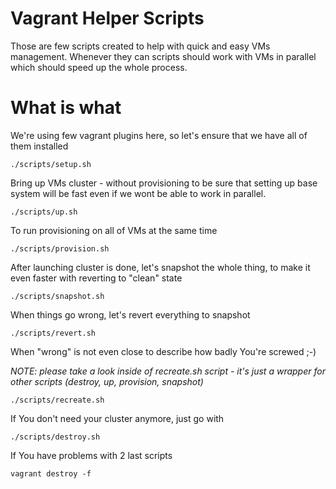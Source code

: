 Vagrant Helper Scripts
===

Those are few scripts created to help with quick and easy VMs management. Whenever they can scripts should work with VMs in parallel which should speed up the whole process.

What is what
=====

We're using few vagrant plugins here, so let's ensure that we have all of them installed

```
./scripts/setup.sh
```

Bring up VMs cluster - without provisioning to be sure that setting up base system will be fast even if we wont be able to work in parallel.

```
./scripts/up.sh
```

To run provisioning on all of VMs at the same time

```
./scripts/provision.sh
```

After launching cluster is done, let's snapshot the whole thing, to make it even faster with reverting to "clean" state

```
./scripts/snapshot.sh
```

When things go wrong, let's revert everything to snapshot

```
./scripts/revert.sh
```

When "wrong" is not even close to describe how badly You're screwed ;-)

*NOTE: please take a look inside of recreate.sh script - it's just a wrapper for other scripts (destroy, up, provision, snapshot)*

```
./scripts/recreate.sh
```

If You don't need your cluster anymore, just go with

```
./scripts/destroy.sh
```

If You have problems with 2 last scripts

```
vagrant destroy -f
```
